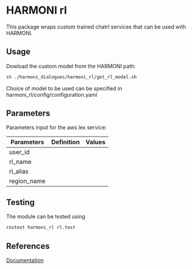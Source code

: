 # HARMONI rl

This package wraps custom trained chatrl services that can be used with HARMONI.

## Usage

Dowload the custom model from the HARMONI path:
```  bash
sh ./harmoni_dialogues/harmoni_rl/get_rl_model.sh
```
Choice of model to be used can be specified in harmoni_rl/config/configuration.yaml

## Parameters

Parameters input for the aws lex service: 

| Parameters           | Definition | Values |
|----------------------|------------|--------|
|user_id               |            |        |
|rl_name              |            |        |
|rl_alias             |            |        |
|region_name           |            |        |

## Testing

The module can be tested using
```  bash
rostest harmoni_rl rl.test
```

## References
[Documentation](https://harmoni.readthedocs.io/en/latest/packages/harmoni_rl.html)
